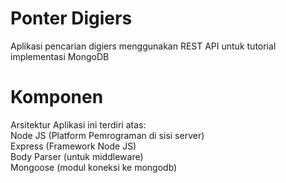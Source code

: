 # Ponter Digiers
Aplikasi pencarian digiers menggunakan REST API untuk tutorial implementasi MongoDB

# Komponen
Arsitektur Aplikasi ini terdiri atas:  
Node JS (Platform Pemrograman di sisi server)  
Express (Framework Node JS)  
Body Parser (untuk middleware)  
Mongoose (modul koneksi ke mongodb)  


